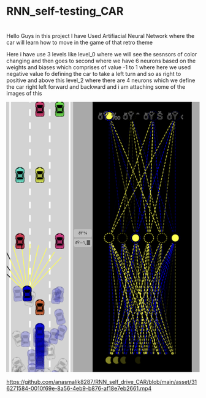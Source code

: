 # RNN_self-testing_CAR

#

Hello Guys in this project I have Used Artifiacial Neural Network where the car will learn how to move in the game of that retro theme 

Here i have use 3 levels like level_0 where we will see the sesnsors of color changing and then goes to second where we have 6 neurons based on the weights and biases which comprises of value -1 to 1 where here we used negative value fo defining the car to take a left turn and so as right to positive and above this level_2 where there are 4 neurons which we define the car right left forward and backward and i am attaching some of the images of this 

<img width="584" alt="image" src="https://github.com/anasmalik8287/RNN_self_drive_CAR/blob/main/asset/316271039-7587b51a-3ba2-4b00-b449-c93aa5b0ea13.png">




https://github.com/anasmalik8287/RNN_self_drive_CAR/blob/main/asset/316271584-0010f69e-8a56-4eb9-b876-af18e7eb2661.mp4

